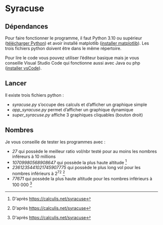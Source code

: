 # Syracuse
## Dépendances
Pour faire fonctionner le programme, il faut Python 3.10 ou supérieur ([télécharger Python](https://www.python.org/downloads/)) et avoir installé matplotlib ([installer matplotlib](https://www.tutorialspoint.com/how-to-install-matplotlib-in-python)).
Les trois fichiers python doivent être dans le même répertoire.

Pour lire le code vous pouvez utiliser l’éditeur basique mais je vous conseille Visual Studio Code qui fonctionne aussi avec Java ou php ([installer vsCode](https://code.visualstudio.com/Download)).

## Lancer
Il existe trois fichiers python :
*	*syracuse.py* s’occupe des calculs et d’afficher un graphique simple
*	*app_syracuse.py* permet d’afficher un graphique dynamique
*	*super_syracuse.py* affiche 3 graphiques cliquables (bouton droit) 

## Nombres
Je vous conseille de tester les programmes avec :
* *27* qui possède le meilleur ratio vol/nbr testé pour au  moins les nombres inféreurs à 10 millions
* *10709980568908647* qui possède la plus haute altitude [^1]
* *2361235441021745907775* qui possède le plus long vol pour les nombres inférieurs à 2<sup>72</sup> [^1]
* *77671* qui possède la plus haute altitude pour les nombres inférieurs à 100 000 [^1]



[^1]: D'après https://calculis.net/syracuse
